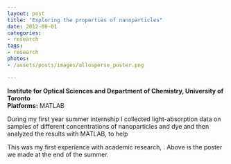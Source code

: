 ```yaml
---
layout: post
title: "Exploring the properties of nanoparticles"
date: 2012-09-01
categories:
- research
tags:
- research
photos:
- /assets/posts/images/allosperse_poster.png

---
```

**Institute for Optical Sciences and Department of Chemistry, University of Toronto**  
**Platforms:** MATLAB  

During my first year summer internship I collected light-absorption data on samples of different concentrations of nanoparticles and dye and then analyzed the results with MATLAB, to help 

<!-- more -->

This was my first experience with academic research,  . Above is the poster we made at the end of the summer.

